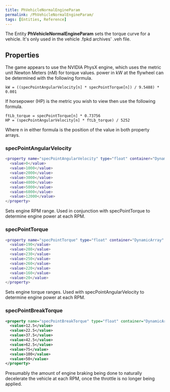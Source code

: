 ```yaml
---
title: PhVehicleNormalEngineParam
permalink: /PhVehicleNormalEngineParam/
tags: [Entities, Reference]
---
```


The Entity <b>PhVehicleNormalEngineParam</b> sets the torque curve for a
vehicle. It's only used in the vehicle .fpkd archives' .veh file.

## Properties

The game appears to use the NVIDIA PhysX engine, which uses the metric
unit Newton Meters (nM) for torque values. power in kW at the flywheel
can be determined with the following formula.

    kW = ((specPointAngularVelocity[n] * specPointTorque[n]) / 9.5488) * 0.001

If horsepower (HP) is the metric you wish to view then use the following
formula.

    ftLb_torque = specPointTorque[n] * 0.73756
    HP = (specPointAngularVelocity[n] * ftLb_torque) / 5252

Where n in either formula is the position of the value in both property
arrays.


### specPointAngularVelocity

```lua
<property name="specPointAngularVelocity" type="float" container="DynamicArray" arraySize="8">
  <value>0</value>
  <value>1000</value>
  <value>2000</value>
  <value>3000</value>
  <value>4000</value>
  <value>5000</value>
  <value>6000</value>
  <value>12000</value>
</property>
```

Sets engine RPM range. Used in conjunction with specPointTorque to
determine engine power at each RPM.


### specPointTorque

```lua
<property name="specPointTorque" type="float" container="DynamicArray" arraySize="8">
  <value>190</value>
  <value>208</value>
  <value>230</value>
  <value>250</value>
  <value>260</value>
  <value>220</value>
  <value>160</value>
  <value>20</value>
</property>
```

Sets engine torque ranges. Used with specPointAngularVelocity to
determine engine power at each RPM.


### specPointBreakTorque

```xml
<property name="specPointBreakTorque" type="float" container="DynamicArray" arraySize="8">
  <value>12.5</value>
  <value>22.5</value>
  <value>37.5</value>
  <value>42.5</value>
  <value>62.5</value>
  <value>75</value>
  <value>100</value>
  <value>50</value>
</property>
```

Presumably the amount of engine braking being done to naturally
decelerate the vehicle at each RPM, once the throttle is no longer being
applied.
